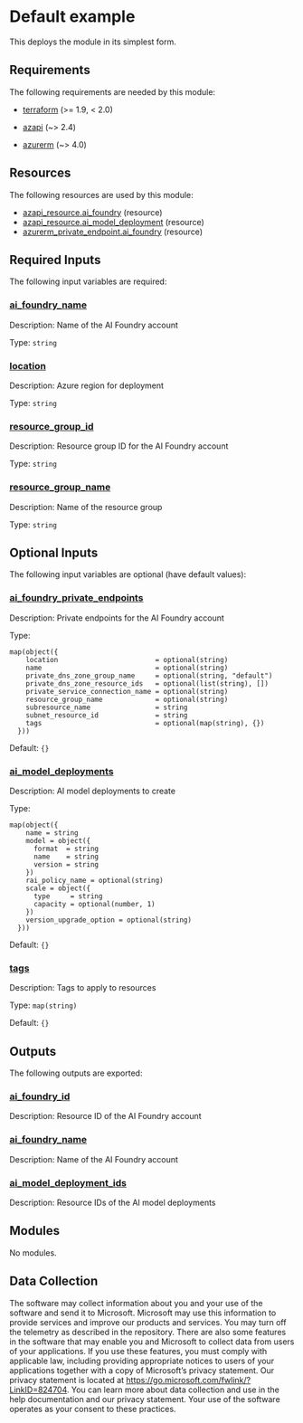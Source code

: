 <!-- BEGIN_TF_DOCS -->
# Default example

This deploys the module in its simplest form.

<!-- markdownlint-disable MD033 -->
## Requirements

The following requirements are needed by this module:

- <a name="requirement_terraform"></a> [terraform](#requirement\_terraform) (>= 1.9, < 2.0)

- <a name="requirement_azapi"></a> [azapi](#requirement\_azapi) (~> 2.4)

- <a name="requirement_azurerm"></a> [azurerm](#requirement\_azurerm) (~> 4.0)

## Resources

The following resources are used by this module:

- [azapi_resource.ai_foundry](https://registry.terraform.io/providers/Azure/azapi/latest/docs/resources/resource) (resource)
- [azapi_resource.ai_model_deployment](https://registry.terraform.io/providers/Azure/azapi/latest/docs/resources/resource) (resource)
- [azurerm_private_endpoint.ai_foundry](https://registry.terraform.io/providers/hashicorp/azurerm/latest/docs/resources/private_endpoint) (resource)

<!-- markdownlint-disable MD013 -->
## Required Inputs

The following input variables are required:

### <a name="input_ai_foundry_name"></a> [ai\_foundry\_name](#input\_ai\_foundry\_name)

Description: Name of the AI Foundry account

Type: `string`

### <a name="input_location"></a> [location](#input\_location)

Description: Azure region for deployment

Type: `string`

### <a name="input_resource_group_id"></a> [resource\_group\_id](#input\_resource\_group\_id)

Description: Resource group ID for the AI Foundry account

Type: `string`

### <a name="input_resource_group_name"></a> [resource\_group\_name](#input\_resource\_group\_name)

Description: Name of the resource group

Type: `string`

## Optional Inputs

The following input variables are optional (have default values):

### <a name="input_ai_foundry_private_endpoints"></a> [ai\_foundry\_private\_endpoints](#input\_ai\_foundry\_private\_endpoints)

Description: Private endpoints for the AI Foundry account

Type:

```hcl
map(object({
    location                        = optional(string)
    name                            = optional(string)
    private_dns_zone_group_name     = optional(string, "default")
    private_dns_zone_resource_ids   = optional(list(string), [])
    private_service_connection_name = optional(string)
    resource_group_name             = optional(string)
    subresource_name                = string
    subnet_resource_id              = string
    tags                            = optional(map(string), {})
  }))
```

Default: `{}`

### <a name="input_ai_model_deployments"></a> [ai\_model\_deployments](#input\_ai\_model\_deployments)

Description: AI model deployments to create

Type:

```hcl
map(object({
    name = string
    model = object({
      format  = string
      name    = string
      version = string
    })
    rai_policy_name = optional(string)
    scale = object({
      type     = string
      capacity = optional(number, 1)
    })
    version_upgrade_option = optional(string)
  }))
```

Default: `{}`

### <a name="input_tags"></a> [tags](#input\_tags)

Description: Tags to apply to resources

Type: `map(string)`

Default: `{}`

## Outputs

The following outputs are exported:

### <a name="output_ai_foundry_id"></a> [ai\_foundry\_id](#output\_ai\_foundry\_id)

Description: Resource ID of the AI Foundry account

### <a name="output_ai_foundry_name"></a> [ai\_foundry\_name](#output\_ai\_foundry\_name)

Description: Name of the AI Foundry account

### <a name="output_ai_model_deployment_ids"></a> [ai\_model\_deployment\_ids](#output\_ai\_model\_deployment\_ids)

Description: Resource IDs of the AI model deployments

## Modules

No modules.

<!-- markdownlint-disable-next-line MD041 -->
## Data Collection

The software may collect information about you and your use of the software and send it to Microsoft. Microsoft may use this information to provide services and improve our products and services. You may turn off the telemetry as described in the repository. There are also some features in the software that may enable you and Microsoft to collect data from users of your applications. If you use these features, you must comply with applicable law, including providing appropriate notices to users of your applications together with a copy of Microsoft’s privacy statement. Our privacy statement is located at <https://go.microsoft.com/fwlink/?LinkID=824704>. You can learn more about data collection and use in the help documentation and our privacy statement. Your use of the software operates as your consent to these practices.
<!-- END_TF_DOCS -->